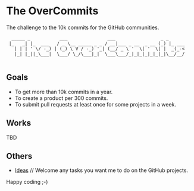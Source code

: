 # The OverCommits

The challenge to the 10k commits for the GitHub communities.

```
  _____ _           ___               ___                 _ _      
 |_   _| |_  ___   / _ \__ _____ _ _ / __|___ _ __  _ __ (_) |_ ___
   | | | ' \/ -_) | (_) \ V / -_) '_| (__/ _ \ '  \| '  \| |  _(_-<
   |_| |_||_\___|  \___/ \_/\___|_|  \___\___/_|_|_|_|_|_|_|\__/__/
   
```

## Goals

* To get more than 10k commits in a year.
* To create a product per 300 commits.
* To submit pull requests at least once for some projects in a week.

## Works

TBD

## Others

* [Ideas](https://github.com/overcommits/overcommits/projects/1) // Welcome any tasks you want me to do on the GitHub projects.

Happy coding ;-)
